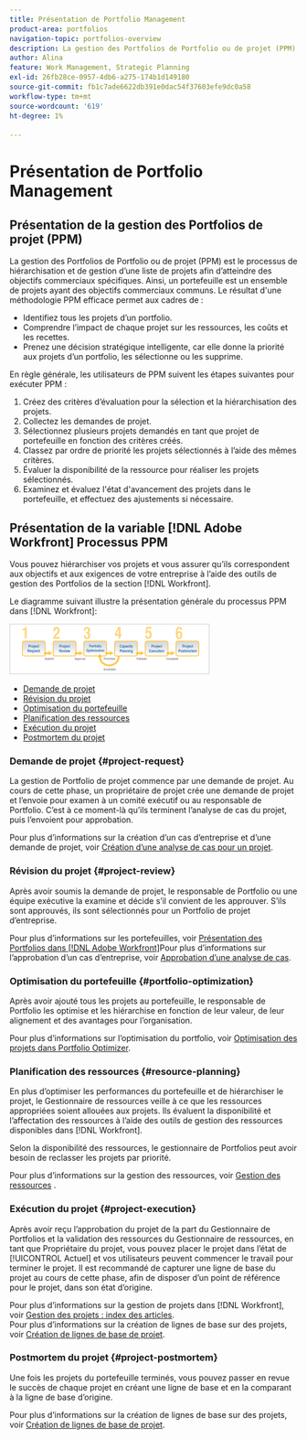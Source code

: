 ```yaml
---
title: Présentation de Portfolio Management
product-area: portfolios
navigation-topic: portfolios-overview
description: La gestion des Portfolios de Portfolio ou de projet (PPM) est le processus de hiérarchisation et de gestion d’une liste de projets afin d’atteindre des objectifs commerciaux spécifiques. Un portfolio est un ensemble de projets avec des objectifs commerciaux communs.
author: Alina
feature: Work Management, Strategic Planning
exl-id: 26fb28ce-0957-4db6-a275-174b1d149180
source-git-commit: fb1c7ade6622db391e0dac54f37603efe9dc0a58
workflow-type: tm+mt
source-wordcount: '619'
ht-degree: 1%

---
```


# Présentation de Portfolio Management

## Présentation de la gestion des Portfolios de projet (PPM)

La gestion des Portfolios de Portfolio ou de projet (PPM) est le processus de hiérarchisation et de gestion d’une liste de projets afin d’atteindre des objectifs commerciaux spécifiques. Ainsi, un portefeuille est un ensemble de projets ayant des objectifs commerciaux communs. Le résultat d&#39;une méthodologie PPM efficace permet aux cadres de :

* Identifiez tous les projets d’un portfolio.
* Comprendre l’impact de chaque projet sur les ressources, les coûts et les recettes.
* Prenez une décision stratégique intelligente, car elle donne la priorité aux projets d’un portfolio, les sélectionne ou les supprime.

En règle générale, les utilisateurs de PPM suivent les étapes suivantes pour exécuter PPM :

1. Créez des critères d’évaluation pour la sélection et la hiérarchisation des projets.
1. Collectez les demandes de projet.
1. Sélectionnez plusieurs projets demandés en tant que projet de portefeuille en fonction des critères créés.
1. Classez par ordre de priorité les projets sélectionnés à l’aide des mêmes critères.
1. Évaluer la disponibilité de la ressource pour réaliser les projets sélectionnés.
1. Examinez et évaluez l&#39;état d&#39;avancement des projets dans le portefeuille, et effectuez des ajustements si nécessaire.

## Présentation de la variable [!DNL Adobe Workfront] Processus PPM

Vous pouvez hiérarchiser vos projets et vous assurer qu’ils correspondent aux objectifs et aux exigences de votre entreprise à l’aide des outils de gestion des Portfolios de la section [!DNL Workfront].

Le diagramme suivant illustre la présentation générale du processus PPM dans [!DNL Workfront]:

![](assets/pm1-350x88.png)

* [Demande de projet](#project-request)
* [Révision du projet](#project-review)
* [Optimisation du portefeuille](#portfolio-optimization)
* [Planification des ressources](#resource-planning)
* [Exécution du projet](#project-execution)
* [Postmortem du projet](#project-postmortem)

### Demande de projet {#project-request}

La gestion de Portfolio de projet commence par une demande de projet. Au cours de cette phase, un propriétaire de projet crée une demande de projet et l’envoie pour examen à un comité exécutif ou au responsable de Portfolio. C’est à ce moment-là qu’ils terminent l’analyse de cas du projet, puis l’envoient pour approbation.

Pour plus d’informations sur la création d’un cas d’entreprise et d’une demande de projet, voir [Création d’une analyse de cas pour un projet](../../../manage-work/projects/define-a-business-case/create-business-case.md).

### Révision du projet {#project-review}

Après avoir soumis la demande de projet, le responsable de Portfolio ou une équipe exécutive la examine et décide s’il convient de les approuver. S’ils sont approuvés, ils sont sélectionnés pour un Portfolio de projet d’entreprise.

Pour plus d’informations sur les portefeuilles, voir [Présentation des Portfolios dans [!DNL Adobe Workfront]](../../../manage-work/portfolios/portfolios-overview/portfolio-overview.md)Pour plus d’informations sur l’approbation d’un cas d’entreprise, voir [Approbation d’une analyse de cas](../../../manage-work/projects/define-a-business-case/approve-business-case.md).

### Optimisation du portefeuille {#portfolio-optimization}

Après avoir ajouté tous les projets au portefeuille, le responsable de Portfolio les optimise et les hiérarchise en fonction de leur valeur, de leur alignement et des avantages pour l’organisation.

Pour plus d’informations sur l’optimisation du portfolio, voir [Optimisation des projets dans Portfolio Optimizer](../../../manage-work/portfolios/portfolio-optimizer/optimize-projects-in-portfolio-optimizer.md).

### Planification des ressources {#resource-planning}

En plus d’optimiser les performances du portefeuille et de hiérarchiser le projet, le Gestionnaire de ressources veille à ce que les ressources appropriées soient allouées aux projets. Ils évaluent la disponibilité et l’affectation des ressources à l’aide des outils de gestion des ressources disponibles dans [!DNL Workfront].

Selon la disponibilité des ressources, le gestionnaire de Portfolios peut avoir besoin de reclasser les projets par priorité.

Pour plus d’informations sur la gestion des ressources, voir [Gestion des ressources](../../../resource-mgmt/manage-resources.md) .

### Exécution du projet {#project-execution}

Après avoir reçu l’approbation du projet de la part du Gestionnaire de Portfolios et la validation des ressources du Gestionnaire de ressources, en tant que Propriétaire du projet, vous pouvez placer le projet dans l’état de [!UICONTROL Actuel] et vos utilisateurs peuvent commencer le travail pour terminer le projet. Il est recommandé de capturer une ligne de base du projet au cours de cette phase, afin de disposer d’un point de référence pour le projet, dans son état d’origine.

Pour plus d’informations sur la gestion de projets dans [!DNL Workfront], voir [Gestion des projets : index des articles](../../../manage-work/projects/manage-projects/manage-projects-overview.md).\
Pour plus d’informations sur la création de lignes de base sur des projets, voir [Création de lignes de base de projet](../../../manage-work/projects/create-projects/create-baselines.md).

### Postmortem du projet {#project-postmortem}

Une fois les projets du portefeuille terminés, vous pouvez passer en revue le succès de chaque projet en créant une ligne de base et en la comparant à la ligne de base d’origine.

Pour plus d’informations sur la création de lignes de base sur des projets, voir [Création de lignes de base de projet](../../../manage-work/projects/create-projects/create-baselines.md).
